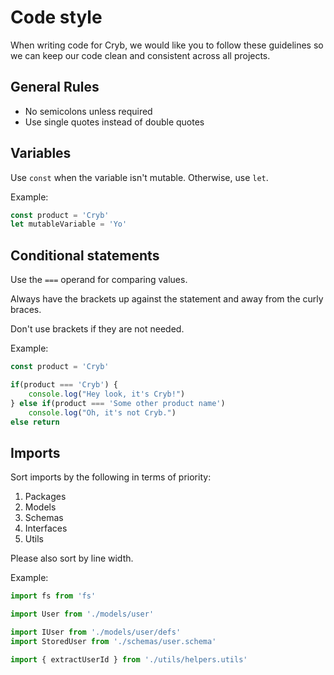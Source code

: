# Code style

When writing code for Cryb, we would like you to follow these guidelines so we can keep our code clean and consistent across all projects.

## General Rules

* No semicolons unless required
* Use single quotes instead of double quotes

## Variables

Use `const` when the variable isn't mutable. Otherwise, use `let`.

Example:
```ts
const product = 'Cryb'
let mutableVariable = 'Yo'
```

## Conditional statements

Use the `===` operand for comparing values.

Always have the brackets up against the statement and away from the curly braces.

Don't use brackets if they are not needed.

Example:
```ts
const product = 'Cryb'

if(product === 'Cryb') {
    console.log("Hey look, it's Cryb!")
} else if(product === 'Some other product name')
    console.log("Oh, it's not Cryb.")
else return
```

## Imports

Sort imports by the following in terms of priority:

1. Packages
2. Models
3. Schemas
4. Interfaces
5. Utils

Please also sort by line width.

Example:
```ts
import fs from 'fs'

import User from './models/user'

import IUser from './models/user/defs'
import StoredUser from './schemas/user.schema'

import { extractUserId } from './utils/helpers.utils'
```
